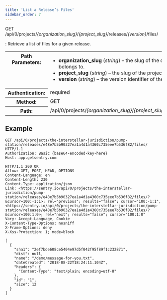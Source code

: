 ```yaml
---
title: 'List a Release’s Files'
sidebar_order: 7
---
```


GET /api/0/projects/_{organization_slug}_/_{project_slug}_/releases/_{version}_/files/

: Retrieve a list of files for a given release.

  <table class="table"><tbody valign="top"><tr><th>Path Parameters:</th><td><ul><li><strong>organization_slug</strong> (<em>string</em>) – the slug of the organization the release belongs to.</li><li><strong>project_slug</strong> (<em>string</em>) – the slug of the project to list the release files of.</li><li><strong>version</strong> (<em>string</em>) – the version identifier of the release.</li></ul></td></tr><tr><th>Authentication:</th><td>required</td></tr><tr><th>Method:</th><td>GET</td></tr><tr><th>Path:</th><td>/api/0/projects/<em>{organization_slug}</em>/<em>{project_slug}</em>/releases/<em>{version}</em>/files/</td></tr></tbody></table>

## Example

```http
GET /api/0/projects/the-interstellar-jurisdiction/pump-station/releases/e48e7b5b90327ea1a4d1a4360c735eee7b536f82/files/ HTTP/1.1
Authorization: Basic {base64-encoded-key-here}
Host: app.getsentry.com
```

```http
HTTP/1.1 200 OK
Allow: GET, POST, HEAD, OPTIONS
Content-Language: en
Content-Length: 230
Content-Type: application/json
Link: <https://sentry.io/api/0/projects/the-interstellar-jurisdiction/pump-station/releases/e48e7b5b90327ea1a4d1a4360c735eee7b536f82/files/?&cursor=100:-1:1>; rel="previous"; results="false"; cursor="100:-1:1", <https://sentry.io/api/0/projects/the-interstellar-jurisdiction/pump-station/releases/e48e7b5b90327ea1a4d1a4360c735eee7b536f82/files/?&cursor=100:1:0>; rel="next"; results="false"; cursor="100:1:0"
Vary: Accept-Language, Cookie
X-Content-Type-Options: nosniff
X-Frame-Options: deny
X-Xss-Protection: 1; mode=block

[
  {
    "sha1": "2ef7bde608ce5404e97d5f042f95f89f1c232871",
    "dist": null,
    "name": "/demo/message-for-you.txt",
    "dateCreated": "2018-08-22T18:24:11.104Z",
    "headers": {
      "Content-Type": "text/plain; encoding=utf-8"
    },
    "id": "1",
    "size": 12
  }
]
```
